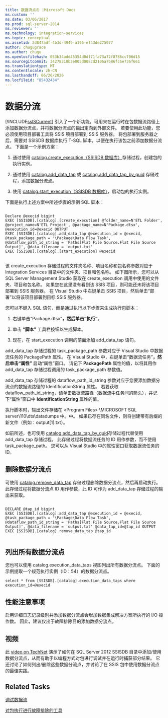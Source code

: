 ```yaml
---
title: 数据流点击 |Microsoft Docs
ms.custom: ''
ms.date: 03/06/2017
ms.prod: sql-server-2014
ms.reviewer: ''
ms.technology: integration-services
ms.topic: conceptual
ms.assetid: 2d847adf-4b3d-4949-a195-ef43de275077
author: chugugrace
ms.author: chugu
ms.openlocfilehash: 053b34add45354d0df71fa73a72f8786cc706d15
ms.sourcegitcommit: 34278310b3e005d008cd2106a7b86fc6e736f661
ms.translationtype: MT
ms.contentlocale: zh-CN
ms.lasthandoff: 06/26/2020
ms.locfileid: "85432434"
---
```

# <a name="data-flow-taps"></a>数据分流
  [!INCLUDE[ssISCurrent](../includes/ssiscurrent-md.md)] 引入了一个新功能，可用来在运行时在包数据流路径上添加数据分流点，并将数据分流点的输出定向到外部文件。 若要使用此功能，您必须使用项目部署工具将 SSIS 项目部署到 SSIS 服务器。 将包部署到服务器之后，需要对 SSISDB 数据库执行 T-SQL 脚本，以便在执行该包之前添加数据分流点。 下面是一个示例方案：  
  
1.  通过使用 [catalog.create_execution（SSISDB 数据库）](/sql/integration-services/system-stored-procedures/catalog-create-execution-ssisdb-database)存储过程，创建包的执行实例。  
  
2.  通过使用 [catalog.add_data_tap](/sql/integration-services/system-stored-procedures/catalog-add-data-tap) 或 [catalog.add_data_tap_by_guid](/sql/integration-services/system-stored-procedures/catalog-add-data-tap-by-guid) 存储过程，添加数据分流点。  
  
3.  使用 [catalog.start_execution（SSISDB 数据库）](/sql/integration-services/system-stored-procedures/catalog-start-execution-ssisdb-database)，启动包的执行实例。  
  
 下面是执行上述方案中所述步骤的示例 SQL 脚本：  
  
```  
  
Declare @execid bigint  
EXEC [SSISDB].[catalog].[create_execution] @folder_name=N'ETL Folder', @project_name=N'ETL Project', @package_name=N'Package.dtsx', @execution_id=@execid OUTPUT  
EXEC [SSISDB].[catalog].add_data_tap @execution_id = @execid, @task_package_path = '\Package\Data Flow Task', @dataflow_path_id_string = 'Paths[Flat File Source.Flat File Source Output]', @data_filename = 'output.txt'  
EXEC [SSISDB].[catalog].[start_execution] @execid  
  
```  
  
 该 create_execution 存储过程的文件夹名称、项目名称和包名称参数对应于 Integration Services 目录中的文件夹、项目和包名称。 如下图所示，您可以从 SQL Server Management Studio 获取在 create_execution 调用中使用的文件夹、项目和包名称。 如果您在这里没有看到该 SSIS 项目，则可能还未将该项目部署到 SSIS 服务器。 在 Visual Studio 中右键单击 SSIS 项目，然后单击“部署”以将该项目部署到目标 SSIS 服务器。  
  
 您可以不键入 SQL 语句，而是通过执行以下步骤来生成执行包脚本：  
  
1.  右键单击“Package.dtsx”****，然后单击“执行”****。  
  
2.  单击 **“脚本”** 工具栏按钮以生成脚本。  
  
3.  现在，在 start_execution 调用的前面添加 add_data_tap 语句。  
  
 add_data_tap 存储过程的 task_package_path 参数对应于 Visual Studio 中数据流任务的 PackagePath 属性。 在 Visual Studio 中，右键单击“数据流任务”****，然后单击“属性”**** 启动“属性”窗口。  请记下 **PackagePath** 属性的值，以将其用作 add_data_tap 存储过程调用的 task_package_path 参数值。  
  
 add_data_tap 存储过程的 dataflow_path_id_string 参数对应于您要添加数据分流点的数据流路径的 IdentificationString 属性。 若要获取 dataflow_path_id_string，请单击数据流路径（数据流中任务间的箭头），并记下“属性”窗口中 **IdentificationString** 属性的值。  
  
 执行脚本时，输出文件存储在 \<Program Files> \MICROSOFT SQL server\110\dts\datadumps 中。中。 如果已存在同名文件，则将创建带有后缀的新文件（例如：output[1].txt）。  
  
 如前所述，也可使用 [catalog.add_data_tap_by_guid](/sql/integration-services/system-stored-procedures/catalog-add-data-tap-by-guid)存储过程代替使用 add_data_tap 存储过程。 此存储过程将数据流任务的 ID 用作参数，而不使用 task_package_path。 您可以从 Visual Studio 中的属性窗口获取数据流任务的 ID。  
  
## <a name="removing-a-data-tap"></a>删除数据分流点  
 可使用 [catalog.remove_data_tap](/sql/integration-services/system-stored-procedures/catalog-remove-data-tap) 存储过程删除数据分流点，然后再启动执行。 此存储过程将数据分流点 ID 用作参数，此 ID 可作为 add_data_tap 存储过程的输出来获取。  
  
```  
  
DECLARE @tap_id bigint  
EXEC [SSISDB].[catalog].add_data_tap @execution_id = @execid, @task_package_path = '\Package\Data Flow Task', @dataflow_path_id_string = 'Paths[Flat File Source.Flat File Source Output]', @data_filename = 'output.txt' @data_tap_id=@tap_id OUTPUT  
EXEC [SSISDB].[catalog].remove_data_tap @tap_id  
  
```  
  
## <a name="listing-all-data-taps"></a>列出所有数据分流点  
 您也可以使用 catalog.execution_data_taps 视图列出所有数据分流点。 下面的示例提取一个规范执行实例（ID：54）的数据分流点。  
  
```  
select * from [SSISDB].[catalog].execution_data_taps where execution_id=@execid  
```  
  
## <a name="performance-consideration"></a>性能注意事项  
 启用详细日志记录级别并添加数据分流点会增加数据集成解决方案所执行的 I/O 操作数。 因此，建议仅出于故障排除目的添加数据分流点。  
  
## <a name="video"></a>视频  
 此 [video on TechNet](https://technet.microsoft.com/sqlserver/dn600163) 演示了如何在 SQL Server 2012 SSISDB 目录中添加/使用数据分流点，从而有助于以编程方式对包进行调试并在运行时捕获部分结果。 它还讨论了如何列出/删除这些数据分流点，并讨论了在 SSIS 包中使用数据分流点的最佳实践。  
  
## <a name="related-tasks"></a>Related Tasks  
 [调试数据流](troubleshooting/debugging-data-flow.md)  
  
 [对包执行进行故障排除的工具](troubleshooting/troubleshooting-tools-for-package-execution.md)  
  
  
